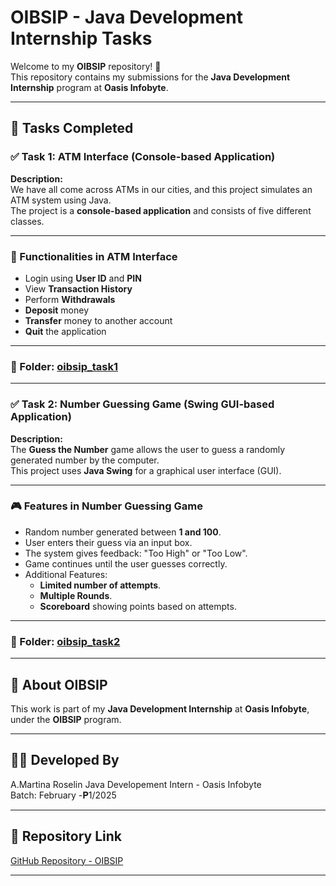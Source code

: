# OIBSIP - Java Development Internship Tasks

Welcome to my **OIBSIP** repository! 👋  
This repository contains my submissions for the **Java Development Internship** program at **Oasis Infobyte**.

---

## 📂 Tasks Completed

### ✅ Task 1: ATM Interface (Console-based Application)

**Description:**  
We have all come across ATMs in our cities, and this project simulates an ATM system using Java.  
The project is a **console-based application** and consists of five different classes.

---

### 🔐 Functionalities in ATM Interface
- Login using **User ID** and **PIN**
- View **Transaction History**
- Perform **Withdrawals**
- **Deposit** money
- **Transfer** money to another account
- **Quit** the application

---

### 📂 Folder: [oibsip_task1](./oibsip_task1/)

---

### ✅ Task 2: Number Guessing Game (Swing GUI-based Application)

**Description:**  
The **Guess the Number** game allows the user to guess a randomly generated number by the computer.  
This project uses **Java Swing** for a graphical user interface (GUI).

---

### 🎮 Features in Number Guessing Game
- Random number generated between **1 and 100**.
- User enters their guess via an input box.
- The system gives feedback: "Too High" or "Too Low".
- Game continues until the user guesses correctly.
- Additional Features:
    - **Limited number of attempts**.
    - **Multiple Rounds**.
    - **Scoreboard** showing points based on attempts.

---

### 📂 Folder: [oibsip_task2](./oibsip_task2/)

---

## 🚀 About OIBSIP
This work is part of my **Java Development Internship** at **Oasis Infobyte**, under the **OIBSIP** program.

---

## 👩‍💻 Developed By
A.Martina Roselin 
Java Developement Intern - Oasis Infobyte  
Batch: February -𝐏1/2025

---

## 🔗 Repository Link
[GitHub Repository - OIBSIP](https://github.com/Martina-Roselin/OIBSIP)

---

